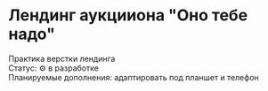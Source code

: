 # Лендинг аукцииона "Оно тебе надо"
Практика верстки лендинга  
Статус: ⚙️ в разработке  
Планируемые дополнения: адаптировать под планшет и телефон
